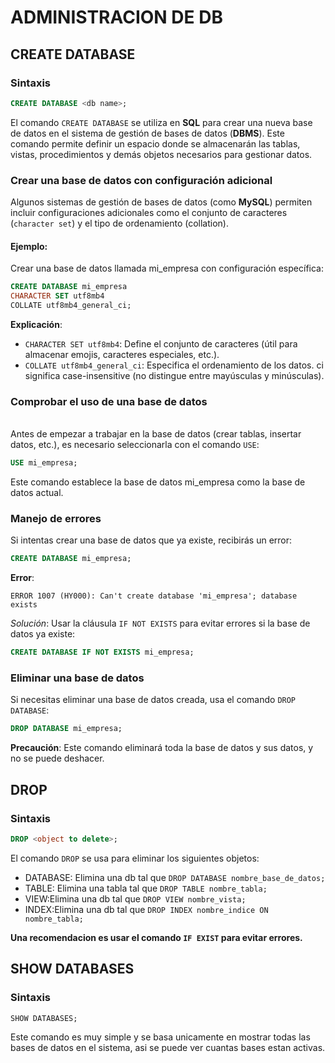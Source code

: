 # ADMINISTRACION DE DB

## CREATE DATABASE

### Sintaxis

```SQL
CREATE DATABASE <db name>;
```

El comando `CREATE DATABASE` se utiliza en __SQL__ para crear una nueva base de datos en el sistema de gestión de bases de datos (**DBMS**). Este comando permite definir un espacio donde se almacenarán las tablas, vistas, procedimientos y demás objetos necesarios para gestionar datos.

### Crear una base de datos con configuración adicional

Algunos sistemas de gestión de bases de datos (como **MySQL**) permiten incluir configuraciones adicionales como el conjunto de caracteres (`character set`) y el tipo de ordenamiento (collation).

#### Ejemplo:

Crear una base de datos llamada mi_empresa con configuración específica:

```SQL
CREATE DATABASE mi_empresa
CHARACTER SET utf8mb4
COLLATE utf8mb4_general_ci;
```

**Explicación**:
- `CHARACTER SET utf8mb4`: Define el conjunto de caracteres (útil para almacenar emojis, caracteres especiales, etc.).
- `COLLATE utf8mb4_general_ci`: Especifica el ordenamiento de los datos. ci significa case-insensitive (no distingue entre mayúsculas y minúsculas).

### Comprobar el uso de una base de datos
\
Antes de empezar a trabajar en la base de datos (crear tablas, insertar datos, etc.), es necesario seleccionarla con el comando `USE`:

```SQL  
USE mi_empresa;
```

Este comando establece la base de datos mi_empresa como la base de datos actual.

### Manejo de errores
Si intentas crear una base de datos que ya existe, recibirás un error:

```SQL
CREATE DATABASE mi_empresa;
```

**Error**:

```
ERROR 1007 (HY000): Can't create database 'mi_empresa'; database exists
```
*Solución*:
Usar la cláusula `IF NOT EXISTS` para evitar errores si la base de datos ya existe:

```SQL
CREATE DATABASE IF NOT EXISTS mi_empresa;
```

### Eliminar una base de datos
Si necesitas eliminar una base de datos creada, usa el comando `DROP DATABASE`:

```SQL
DROP DATABASE mi_empresa;
```
**Precaución**: Este comando eliminará toda la base de datos y sus datos, y no se puede deshacer.

## DROP

### Sintaxis

```SQL
DROP <object to delete>;
```

El comando `DROP` se usa para eliminar los siguientes objetos:

- DATABASE: Elimina una db tal que `DROP DATABASE nombre_base_de_datos;`
- TABLE: Elimina una tabla tal que `DROP TABLE nombre_tabla;`
- VIEW:Elimina una db tal que `DROP VIEW nombre_vista;`
- INDEX:Elimina una db tal que `DROP INDEX nombre_indice ON nombre_tabla;`

**Una recomendacion es usar el comando `IF EXIST` para evitar errores.**

## SHOW DATABASES

### Sintaxis
```SQL
SHOW DATABASES;
```

Este comando es muy simple y se basa unicamente en mostrar todas las bases de datos en el sistema, asi se puede ver cuantas bases estan activas.